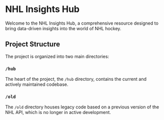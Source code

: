 # NHL Insights Hub

Welcome to the NHL Insights Hub, a comprehensive resource designed to bring data-driven insights into the world of NHL hockey.

## Project Structure

The project is organized into two main directories:

### `/hub`

The heart of the project, the `/hub` directory, contains the current and actively maintained codebase.

### `/old`

The `/old` directory houses legacy code based on a previous version of the NHL API, which is no longer in active development.

